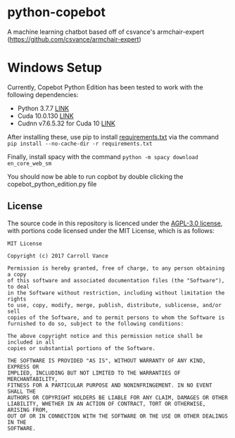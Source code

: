 # python-copebot
A machine learning chatbot based off of csvance's armchair-expert (https://github.com/csvance/armchair-expert)

# Windows Setup
Currently, Copebot Python Edition has been tested to work with the following dependencies:
- Python 3.7.7 [LINK](https://www.python.org/downloads/release/python-377/)
- Cuda 10.0.130 [LINK](https://developer.nvidia.com/cuda-10.0-download-archive)
- Cudnn v7.6.5.32 for Cuda 10 [LINK](https://developer.nvidia.com/rdp/cudnn-download#a-collapse765-10)

After installing these, use pip to install [requirements.txt](https://gist.githubusercontent.com/collectioncard/ec212a338400b003a72a6ac7d75d3fc7/raw/c7e354204dcaa59f458b8beff5f24f460d9632bb/requirements.txt) via the command ``pip install --no-cache-dir -r requirements.txt``

Finally, install spacy with the command ``python -m spacy download en_core_web_sm``

You should now be able to run copbot by double clicking the copebot_python_edition.py file


## License
The source code in this repository is licenced under the [AGPL-3.0 license](LICENSE), with portions code licensed under the MIT License, which is as follows:
```
MIT License

Copyright (c) 2017 Carroll Vance

Permission is hereby granted, free of charge, to any person obtaining a copy
of this software and associated documentation files (the "Software"), to deal
in the Software without restriction, including without limitation the rights
to use, copy, modify, merge, publish, distribute, sublicense, and/or sell
copies of the Software, and to permit persons to whom the Software is
furnished to do so, subject to the following conditions:

The above copyright notice and this permission notice shall be included in all
copies or substantial portions of the Software.

THE SOFTWARE IS PROVIDED "AS IS", WITHOUT WARRANTY OF ANY KIND, EXPRESS OR
IMPLIED, INCLUDING BUT NOT LIMITED TO THE WARRANTIES OF MERCHANTABILITY,
FITNESS FOR A PARTICULAR PURPOSE AND NONINFRINGEMENT. IN NO EVENT SHALL THE
AUTHORS OR COPYRIGHT HOLDERS BE LIABLE FOR ANY CLAIM, DAMAGES OR OTHER
LIABILITY, WHETHER IN AN ACTION OF CONTRACT, TORT OR OTHERWISE, ARISING FROM,
OUT OF OR IN CONNECTION WITH THE SOFTWARE OR THE USE OR OTHER DEALINGS IN THE
SOFTWARE.
```
